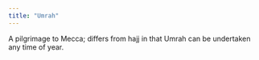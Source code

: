 ```yaml
---
title: "Umrah"
---
```

A pilgrimage to Mecca; differs from hajj in that Umrah can be undertaken any time of year.
